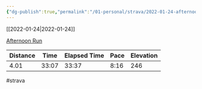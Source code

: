 ```yaml
---
{"dg-publish":true,"permalink":"/01-personal/strava/2022-01-24-afternoon-run/"}
---
```



[[2022-01-24\|2022-01-24]]

[Afternoon Run](https://www.strava.com/activities/6582300333)

| Distance | Time  | Elapsed Time | Pace | Elevation |
| -------- | ----- | ------------ | ---- | --------- |
| 4.01     | 33:07 | 33:37        | 8:16 | 246       |




#strava
